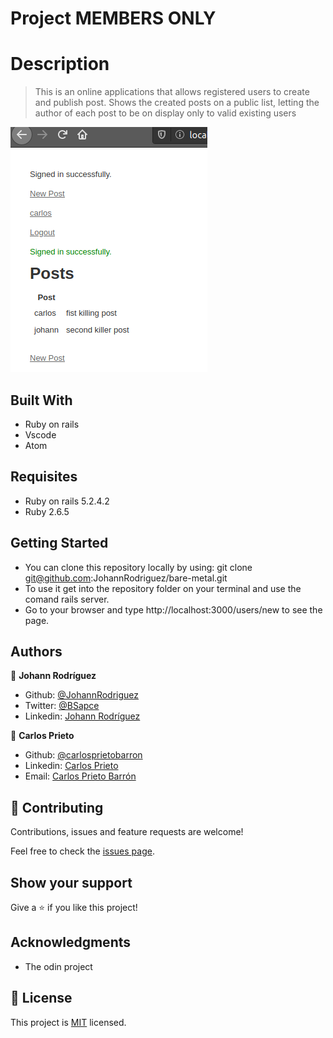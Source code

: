 # Project MEMBERS ONLY

# Description

> This is an online applications that allows registered users to create and publish post. Shows the created posts on a public list, letting the author of each post to be on display only to valid existing users

![screenshot](./screenshot.png)

## Built With

- Ruby on rails
- Vscode
- Atom

## Requisites

- Ruby on rails 5.2.4.2
- Ruby 2.6.5

## Getting Started

- You can clone this repository locally by using: git clone git@github.com:JohannRodriguez/bare-metal.git
- To use it get into the repository folder on your terminal and use the comand rails server.
- Go to your browser and type http://localhost:3000/users/new to see the page.

## Authors

👤 **Johann Rodríguez**
- Github: [@JohannRodriguez](https://github.com/JohannRodriguez)
- Twitter: [@BSapce](https://https://twitter.com/BSapce)
- Linkedin: [Johann Rodríguez](https://www.linkedin.com/in/johann-alonso-rodr%C3%ADguez-v%C3%A1zquez-25b07719a/)

👤 **Carlos Prieto**
- Github: [@carlosprietobarron](https://github.com/carlosprietobarron)
- Linkedin: [Carlos Prieto](https://www.linkedin.com/in/carlos-prieto-41a2b018b/)
- Email: [Carlos Prieto Barrón](carloprietobarron@gmail.com)

## 🤝 Contributing

Contributions, issues and feature requests are welcome!

Feel free to check the [issues page](https://github.com/carlosprietobarron/members_only/issues).

## Show your support

Give a ⭐️ if you like this project!

## Acknowledgments

- The odin project

## 📝 License

This project is [MIT](lic.url) licensed.
